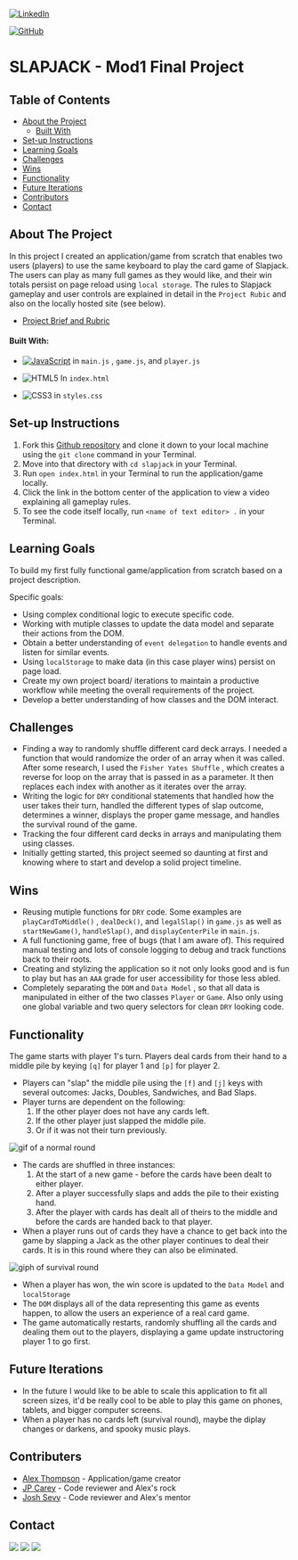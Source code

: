 [![LinkedIn](https://img.shields.io/badge/-LinkedIn-black.svg?style=flat-square&logo=linkedin&colorB=555)](https://www.linkedin.com/in/alex-thompson-309070a2/ )

[![GitHub](https://img.shields.io/badge/GitHub-black.svg?&style=flat-square&logo=github&logoColor=white)](https://github.com/alexthompson207)

<p align="center">
  <a href="https://github.com/JoshSevy/ENTER_REPO_NAME)">
    <!-- <img src="images/logo.png" alt="Logo" width="80" height="80"> -->
  </a>

  <h1 align="left">SLAPJACK - Mod1 Final Project</h1>



## Table of Contents

- [About the Project](#about-the-project)
  - [Built With](#built-with)
- [Set-up Instructions](#set-up-instructions)
- [Learning Goals](#learning-goals)
- [Challenges](#challenges)
- [Wins](#wins)
- [Functionality](#functionality)
- [Future Iterations](#future-iterations)
- [Contributors](#contributors)
- [Contact](#contact)

## About The Project

In this project I created an application/game from scratch that enables two users (players) to use the same keyboard to play the card game of Slapjack. The users can play as many full games as they would like, and their win totals persist on page reload using `local storage`. The rules to Slapjack gameplay and user controls are explained in detail in the `Project Rubic` and also on the locally hosted site (see below).

- [Project Brief and Rubric](https://frontend.turing.io/projects/module-1/slapjack.html)

  

#### Built With:

- [![JavaScript](https://img.shields.io/badge/-JavaScript-black?style=flat-square&logo=javascript)](https://www.javascript.com/) in `main.js` , `game.js`, and `player.js`

- ![HTML5](https://img.shields.io/badge/-HTML5-black?style=flat-square&logo=html5&logoColor=white) In `index.html`

- ![CSS3](https://img.shields.io/badge/-CSS3-black?style=flat-square&logo=css3) in `styles.css`

  

## Set-up Instructions

1. Fork this [Github repository](https://github.com/alexthompson207/slapjack) and clone it down to your local machine using the `git clone` command in your Terminal.
2. Move into that directory with `cd slapjack` in your Terminal.
3. Run `open index.html` in your Terminal to run the application/game locally.
4. Click the link in the bottom center of the application to view a video explaining all gameplay rules.
5. To see the code itself locally, run `<name of text editor> .` in your Terminal.



## Learning Goals

To build my first fully functional game/application from scratch based on a project description. 

Specific goals:

- Using complex conditional logic to execute specific code.
- Working with mutiple classes to update the data model and separate their actions from the DOM.
- Obtain a better understanding of `event delegation` to handle events and listen for similar events.
- Using `localStorage` to make data (in this case player wins) persist on page load.
- Create my own project board/ iterations to maintain a productive workflow while meeting the overall requirements of the project.
- Develop a better understanding of how classes and the DOM interact.



## Challenges

- Finding a way to randomly shuffle different card deck arrays. I needed a function that would randomize the order of an array when it was called. After some research, I used the `Fisher Yates Shuffle` , which creates a reverse for loop on the array that is passed in as a parameter. It then replaces each index with another as it iterates over the array. 
- Writing the logic for `DRY` conditional statements that handled how the user takes their turn, handled the different types of slap outcome, determines a winner, displays the proper game message, and handles the survival round of the game.
- Tracking the four different card decks in arrays and manipulating them using classes.
- Initially getting started, this project seemed so daunting at first and knowing where to start and develop a solid project timeline.

## Wins

- Reusing mutiple functions for `DRY` code. Some examples are `playCardToMiddle()` , `dealDeck()`, and `legalSlap()` in `game.js` as well as `startNewGame()`, `handleSlap()`, and `displayCenterPile` in `main.js`.
- A full functioning game, free of bugs  (that I am aware of). This required manual testing and lots of console logging to debug and track functions back to their roots. 
- Creating and stylizing the application so it not only looks good and is fun to play but has an `AAA` grade for user accessibility for those less abled. 
- Completely separating the `DOM` and `Data Model` , so that all data is manipulated in either of the two classes `Player` or `Game`. Also only using one global variable and two query selectors for clean `DRY` looking code.

## Functionality

The game starts with player 1's turn. Players deal cards from their hand to a middle pile by keying `[q]` for player 1 and `[p]` for player 2.

- Players can "slap" the middle pile using the `[f]` and `[j]` keys with several outcomes: Jacks, Doubles, Sandwiches, and Bad Slaps.
- Player turns are dependent on the following:
   	1. If the other player does not have any cards left.
   	2. If the other player just slapped the middle pile.
   	3. Or if it was not their turn previously.

![gif of a normal round](https://media.giphy.com/media/BFYh2ACJS6cEMUan9F/giphy.gif)

- The cards are shuffled in three instances:
  1. At the start of a new game - before the cards have been dealt to either player.
  2. After a player successfully slaps and adds the pile to their existing hand.
  3. After the player with cards has dealt all of theirs to the middle and before the cards are handed back to that player.
- When a player runs out of cards they have a chance to get back into the game by slapping a Jack as the other player continues to deal their cards. It is in this round where they can also be eliminated.

![giph of survival round](https://media.giphy.com/media/iJWSw6m31aL7vjgHiE/giphy.gif)



- When a player has won, the win score is updated to the `Data Model` and `localStorage`
- The `DOM` displays all of the data representing this game as events happen, to allow the users an experience of a real card game.
- The game automatically restarts, randomly shuffling all the cards and dealing them out to the players, displaying a game update instructoring player 1 to go first.

## Future Iterations

- In the future I would like to be able to scale this application to fit all screen sizes, it'd be really cool to be able to play this game on phones, tablets, and bigger computer screens.
- When a player has no cards left (survival round), maybe the diplay changes or darkens, and spooky music plays.

## Contributers

* [Alex Thompson](https://github.com/alexthompson207) - Application/game creator
* [JP Carey](https://github.com/jaypeasee) - Code reviewer and Alex's rock
* [Josh Sevy](https://github.com/JoshSevy) - Code reviewer and Alex's mentor

## Contact

[<img src="https://img.shields.io/badge/LinkedIn-alex--thompson-informational?style=for-the-badge&labelColor=black&logo=linkedin&logoColor=0077b5&&color=0077b5"/>][linkedin]
[<img src="https://img.shields.io/badge/Gmail-ahthomps1@gmail.com-informational?style=for-the-badge&labelColor=black&logoColor=d14836&logo=microsoft&color=d14836"/>][gmail]
[<img src="https://img.shields.io/badge/Github-AlexThompson207-informational?style=for-the-badge&labelColor=black&logo=github&color=7d88e6"/>][github]



<!-- Personal Definitions  -->

[linkedin]: https://www.linkedin.com/in/alex-thompson-309070a2/
[Gmail]: mailto:ahthomps1@gmail.com
[github]: https://github.com/alexthompson207



